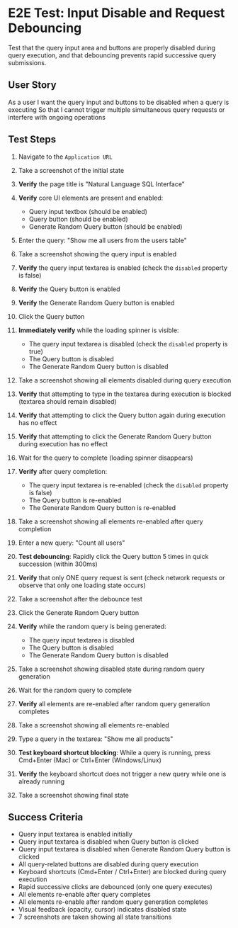 # E2E Test: Input Disable and Request Debouncing

Test that the query input area and buttons are properly disabled during query execution, and that debouncing prevents rapid successive query submissions.

## User Story

As a user
I want the query input and buttons to be disabled when a query is executing
So that I cannot trigger multiple simultaneous query requests or interfere with ongoing operations

## Test Steps

1. Navigate to the `Application URL`
2. Take a screenshot of the initial state
3. **Verify** the page title is "Natural Language SQL Interface"
4. **Verify** core UI elements are present and enabled:
   - Query input textbox (should be enabled)
   - Query button (should be enabled)
   - Generate Random Query button (should be enabled)

5. Enter the query: "Show me all users from the users table"
6. Take a screenshot showing the query input is enabled
7. **Verify** the query input textarea is enabled (check the `disabled` property is false)
8. **Verify** the Query button is enabled
9. **Verify** the Generate Random Query button is enabled

10. Click the Query button
11. **Immediately verify** while the loading spinner is visible:
    - The query input textarea is disabled (check the `disabled` property is true)
    - The Query button is disabled
    - The Generate Random Query button is disabled
12. Take a screenshot showing all elements disabled during query execution

13. **Verify** that attempting to type in the textarea during execution is blocked (textarea should remain disabled)
14. **Verify** that attempting to click the Query button again during execution has no effect
15. **Verify** that attempting to click the Generate Random Query button during execution has no effect

16. Wait for the query to complete (loading spinner disappears)
17. **Verify** after query completion:
    - The query input textarea is re-enabled (check the `disabled` property is false)
    - The Query button is re-enabled
    - The Generate Random Query button is re-enabled
18. Take a screenshot showing all elements re-enabled after query completion

19. Enter a new query: "Count all users"
20. **Test debouncing**: Rapidly click the Query button 5 times in quick succession (within 300ms)
21. **Verify** that only ONE query request is sent (check network requests or observe that only one loading state occurs)
22. Take a screenshot after the debounce test

23. Click the Generate Random Query button
24. **Verify** while the random query is being generated:
    - The query input textarea is disabled
    - The Query button is disabled
    - The Generate Random Query button is disabled
25. Take a screenshot showing disabled state during random query generation

26. Wait for the random query to complete
27. **Verify** all elements are re-enabled after random query generation completes
28. Take a screenshot showing all elements re-enabled

29. Type a query in the textarea: "Show me all products"
30. **Test keyboard shortcut blocking**: While a query is running, press Cmd+Enter (Mac) or Ctrl+Enter (Windows/Linux)
31. **Verify** the keyboard shortcut does not trigger a new query while one is already running
32. Take a screenshot showing final state

## Success Criteria
- Query input textarea is enabled initially
- Query input textarea is disabled when Query button is clicked
- Query input textarea is disabled when Generate Random Query button is clicked
- All query-related buttons are disabled during query execution
- Keyboard shortcuts (Cmd+Enter / Ctrl+Enter) are blocked during query execution
- Rapid successive clicks are debounced (only one query executes)
- All elements re-enable after query completes
- All elements re-enable after random query generation completes
- Visual feedback (opacity, cursor) indicates disabled state
- 7 screenshots are taken showing all state transitions
